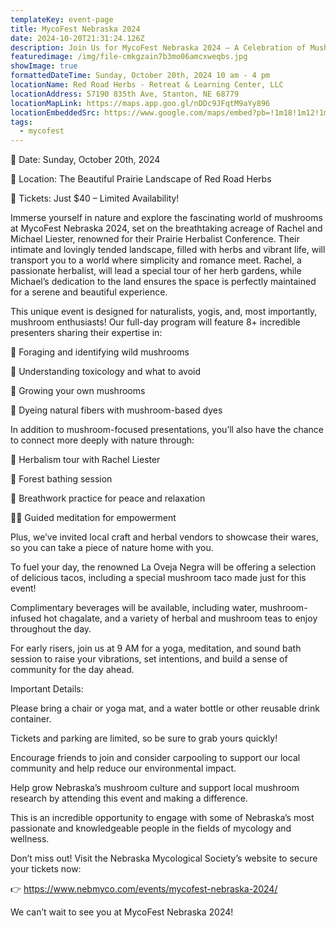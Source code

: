 ```yaml
---
templateKey: event-page
title: MycoFest Nebraska 2024
date: 2024-10-20T21:31:24.126Z
description: Join Us for MycoFest Nebraska 2024 – A Celebration of Mushrooms, Nature, and Wellness!
featuredimage: /img/file-cmkgzain7b3mo06amcxweqbs.jpg
showImage: true
formattedDateTime: Sunday, October 20th, 2024 10 am - 4 pm
locationName: Red Road Herbs - Retreat & Learning Center, LLC
locationAddress: 57190 835th Ave, Stanton, NE 68779
locationMapLink: https://maps.app.goo.gl/nDDc9JFqtM9aYy896
locationEmbeddedSrc: https://www.google.com/maps/embed?pb=!1m18!1m12!1m3!1d2968.208784921225!2d-97.10403118786735!3d41.931364771116!2m3!1f0!2f0!3f0!3m2!1i1024!2i768!4f13.1!3m3!1m2!1s0x87904caf1ad78a6b%3A0x43af40a4f539be3d!2sRed%20Road%20Herbs%20-%20Retreat%20%26%20Learning%20Center%2C%20LLC!5e0!3m2!1sen!2sus!4v1724362650867!5m2!1sen!2sus
tags:
  - mycofest
---
```

🌿 Date: Sunday, October 20th, 2024

📍 Location: The Beautiful Prairie Landscape of Red Road Herbs

🎫 Tickets: Just $40 – Limited Availability!

Immerse yourself in nature and explore the fascinating world of mushrooms at MycoFest Nebraska 2024, set on the breathtaking acreage of Rachel and Michael Liester, renowned for their Prairie Herbalist Conference. Their intimate and lovingly tended landscape, filled with herbs and vibrant life, will transport you to a world where simplicity and romance meet. Rachel, a passionate herbalist, will lead a special tour of her herb gardens, while Michael’s dedication to the land ensures the space is perfectly maintained for a serene and beautiful experience.

This unique event is designed for naturalists, yogis, and, most importantly, mushroom enthusiasts! Our full-day program will feature 8+ incredible presenters sharing their expertise in:

🍄 Foraging and identifying wild mushrooms

🍄 Understanding toxicology and what to avoid

🍄 Growing your own mushrooms

🍄 Dyeing natural fibers with mushroom-based dyes

In addition to mushroom-focused presentations, you’ll also have the chance to connect more deeply with nature through:

🌸 Herbalism tour with Rachel Liester

🌲 Forest bathing session

💨 Breathwork practice for peace and relaxation

🧘‍♀️ Guided meditation for empowerment

Plus, we’ve invited local craft and herbal vendors to showcase their wares, so you can take a piece of nature home with you.

To fuel your day, the renowned La Oveja Negra will be offering a selection of delicious tacos, including a special mushroom taco made just for this event!

Complimentary beverages will be available, including water, mushroom-infused hot chagalate, and a variety of herbal and mushroom teas to enjoy throughout the day.

For early risers, join us at 9 AM for a yoga, meditation, and sound bath session to raise your vibrations, set intentions, and build a sense of community for the day ahead.

Important Details:

Please bring a chair or yoga mat, and a water bottle or other reusable drink container.

Tickets and parking are limited, so be sure to grab yours quickly!

Encourage friends to join and consider carpooling to support our local community and help reduce our environmental impact.

Help grow Nebraska’s mushroom culture and support local mushroom research by attending this event and making a difference.

This is an incredible opportunity to engage with some of Nebraska’s most passionate and knowledgeable people in the fields of mycology and wellness.

Don’t miss out! Visit the Nebraska Mycological Society’s website to secure your tickets now:

👉
https://www.nebmyco.com/events/mycofest-nebraska-2024/

We can’t wait to see you at MycoFest Nebraska 2024!
